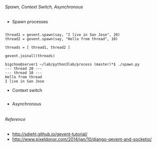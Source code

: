 ###### Spawn, Context Switch, Asynchronous
  * Spawn processes
```

thread1 = gevent.spawn(say, "I live in San Jose", 20)
thread2 = gevent.spawn(say, "Hello from thread", 10)

threads = [ thread1, thread2 ]

gevent.joinall(threads)

bigchoo@server1 ~/lab/python3lab/process (master)*$ ./spawn.py
--- thread 20 ---
--- thread 10 ---
Hello from thread
I live in San Jose

```
  * Context switch
```

```
  * Asynchronous
```

```
###### Reference
  * http://sdiehl.github.io/gevent-tutorial/
  * http://www.pixeldonor.com/2014/jan/10/django-gevent-and-socketio/
